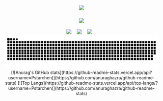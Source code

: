 <div align="center">
  
  <!-- dynamic typing effect 动态打字效果 -->

  <h1 align="center">
    <a href="https://starchen.top/">
      <img src="https://readme-typing-svg.herokuapp.com/?lines=前途似海，来日方长！&center=true&size=27">
    </a>
  </h1>
  
  <!-- 个人图片 -->
  <picture>
    <source media="(prefers-color-scheme: dark)" srcset="http://starchen.top/picture/storage/app/uploads/2024/02/19/65d2e6f64d111.jpg" />
    <source media="(prefers-color-scheme: light)" srcset="http://starchen.top/picture/storage/app/uploads/2024/02/19/65d2e6f64d111.jpg" height="225px" />
    <img src="http://starchen.top/picture/storage/app/uploads/2024/02/19/65d2e6f64d111.jpg" />
  </picture>

  <!-- for beauty 留个空行好看点 -->
  <div>&nbsp;</div>

  <!-- profile logo 个人资料徽标 -->
  <div>
    <a href="https://blog.starchen.top/"><img src="https://img.shields.io/badge/Website-博客-blue" /></a>&emsp;
    <a href="https://starchen.top/guanzhu.html"><img src="https://img.shields.io/badge/WeChat-微信-07c160" /></a>&emsp;
    <a href="https://space.bilibili.com/353836551"><img src="https://img.shields.io/badge/Bilibili-B站-ff69b4" /></a>&emsp;
  </div>
      
  <!-- 贪吃蛇 -->
  <div align="center">
  <img src="https://raw.githubusercontent.com/Pstarchen/Pstarchen/output/github-contribution-grid-snake.svg" />
  </div>

  <!-- 统计卡片 --!>
  [![Anurag's GitHub stats](https://github-readme-stats.vercel.app/api?username=Pstarchen)](https://github.com/anuraghazra/github-readme-stats)

  <!-- 热门语言卡片 --!>
  [![Top Langs](https://github-readme-stats.vercel.app/api/top-langs/?username=Pstarchen)](https://github.com/anuraghazra/github-readme-stats)
